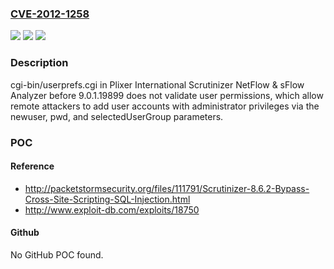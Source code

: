 ### [CVE-2012-1258](https://cve.mitre.org/cgi-bin/cvename.cgi?name=CVE-2012-1258)
![](https://img.shields.io/static/v1?label=Product&message=n%2Fa&color=blue)
![](https://img.shields.io/static/v1?label=Version&message=n%2Fa&color=blue)
![](https://img.shields.io/static/v1?label=Vulnerability&message=n%2Fa&color=brighgreen)

### Description

cgi-bin/userprefs.cgi in Plixer International Scrutinizer NetFlow & sFlow Analyzer before 9.0.1.19899 does not validate user permissions, which allow remote attackers to add user accounts with administrator privileges via the newuser, pwd, and selectedUserGroup parameters.

### POC

#### Reference
- http://packetstormsecurity.org/files/111791/Scrutinizer-8.6.2-Bypass-Cross-Site-Scripting-SQL-Injection.html
- http://www.exploit-db.com/exploits/18750

#### Github
No GitHub POC found.

